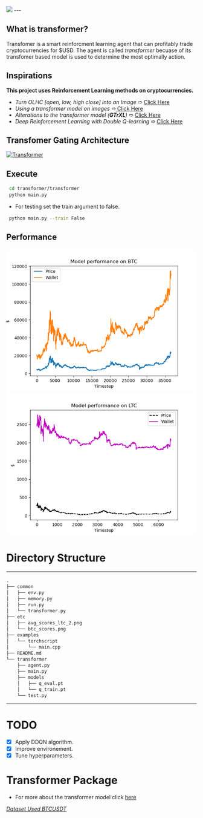   <img src="etc/logo.png">
---

What is transformer?
------
  Transfomer is a smart reinforcment learning agent that can profitably trade cryptocurrencies for $USD. The agent is called *transformer* becuase of its transfomer based model is used to determine the most optimally action. 

## Inspirations 
**This project uses Reinforcement Learning methods on cryptocurrencies.**
- *Turn OLHC [open, low, high close] into an Image* ➱ [Click Here](https://arxiv.org/abs/1901.05237)
- *Using a transformer model on images* ➱[ Click Here](https://arxiv.org/abs/2010.11929)
- *Alterations to the transformer model (**GTrXL**)* ➱ [Click Here](https://arxiv.org/abs/1910.06764)
- *Deep Reinforcement Learning with Double Q-learning* ➱ [Click Here](https://arxiv.org/abs/1509.06461)

## Transfomer Gating Architecture 
<a href="https://lilianweng.github.io/lil-log/assets/images/gated-transformer-XL.png" rel="Transformer">![Transformer](https://lilianweng.github.io/lil-log/assets/images/gated-transformer-XL.png)</a>

## Execute 
```sh
 cd transformer/transformer
 python main.py
```
- For testing set the train argument to false.
```sh
 python main.py --train False
```
## Performance
![(Performance on training data [1]) Performance](etc/btc_scores.png "Training Set (1-Episode)")
![(Performance on test data [1]) Performance](etc/avg_scores_ltc_2.png "Testing Set (1-Episode)")
# Directory Structure
------
    .
    ├── common
    │   ├── env.py
    │   ├── memory.py
    │   ├── run.py
    │   └── transformer.py
    ├── etc
    │   ├── avg_scores_ltc_2.png
    │   └── btc_scores.png
    ├── examples
    │   └── torchscript
    │       └── main.cpp
    ├── README.md
    └── transformer
        ├── agent.py
        ├── main.py
        ├── models
        │   ├── q_eval.pt
        │   └── q_train.pt
        └── test.py
------
# TODO 
- [x] Apply DDQN algorithm. 
- [x] Improve environement. 
- [x] Tune hyperparameters. 

# Transformer Package
- For more about the transformer model click [here](https://github.com/alantess/gtrxl-torch)



*[Dataset Used BTCUSDT](https://cryptodatum.io/csv_downloads)* 
 


